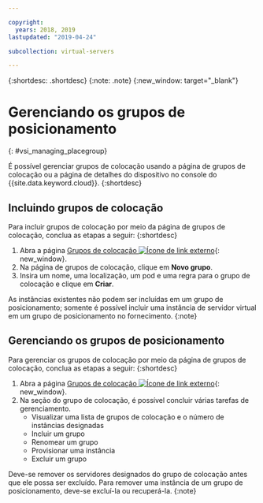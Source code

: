 ```yaml
---

copyright:
  years: 2018, 2019
lastupdated: "2019-04-24"

subcollection: virtual-servers

---
```


{:shortdesc: .shortdesc}
{:note: .note}
{:new_window: target="_blank"}

# Gerenciando os grupos de posicionamento
{: #vsi_managing_placegroup}

É possível gerenciar grupos de colocação usando a página de grupos de colocação ou a página de detalhes do dispositivo no console do {{site.data.keyword.cloud}}.
{:shortdesc}

## Incluindo grupos de colocação

Para incluir grupos de colocação por meio da página de grupos de colocação, conclua as etapas a seguir:
{:shortdesc}

1. Abra a página [Grupos de colocação ![Ícone de link externo](../icons/launch-glyph.svg "Ícone de link externo")](https://cloud.ibm.com/gen1/infrastructure/placement-groups){: new_window}.
2. Na página de grupos de colocação, clique em **Novo grupo**.
3. Insira um nome, uma localização, um pod e uma regra para o grupo de colocação e clique em **Criar**.

As instâncias existentes não podem ser incluídas em um grupo de posicionamento; somente é possível incluir uma instância de servidor virtual em um grupo de posicionamento no fornecimento. 
{:note}

## Gerenciando os grupos de posicionamento

Para gerenciar os grupos de colocação por meio da página de grupos de colocação, conclua as etapas a seguir:
{:shortdesc}

1. Abra a página [Grupos de colocação ![Ícone de link externo](../icons/launch-glyph.svg "Ícone de link externo")](https://cloud.ibm.com/gen1/infrastructure/placement-groups){: new_window}.
2. Na seção do grupo de colocação, é possível concluir várias tarefas de gerenciamento.
     * Visualizar uma lista de grupos de colocação e o número de instâncias designadas
     * Incluir um grupo
     * Renomear um grupo
     * Provisionar uma instância
     * Excluir um grupo
     
Deve-se remover os servidores designados do grupo de colocação antes que ele possa ser excluído. Para remover uma instância de um grupo de posicionamento, deve-se excluí-la ou recuperá-la.
{:note}
